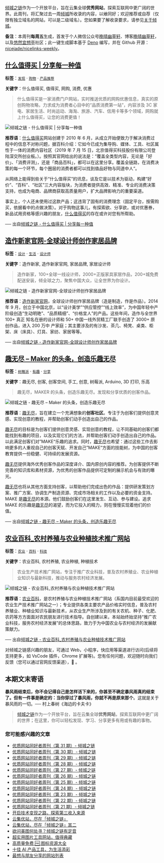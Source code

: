 [倾城之链](https://link.niceshare.site/)作为一个开放平台，旨在云集全球**优秀网站**，探索互联网中更广阔的世界。此周刊，将汇聚过去一周[倾城](https://site.lovejade.cn/?utm_source=weekly)所收录的内容，以飨同好；欢迎推荐或自荐（仅限有独立域名的网站，可以是二级域名）。您如果要了解收录要求，请参见[关于倾城](https://site.lovejade.cn/about?utm_source=weekly)。

**备注**：本周刊**每周五**生成，首发于个人微信公众号[晚晴幽草轩](https://mp.weixin.qq.com/mp/appmsgalbum?__biz=MzI5MDIwMzM2Mg==&action=getalbum&album_id=1530765143352082433&scene=173&from_msgid=2650641087&from_itemidx=1&count=3#wechat_redirect)、博客[晚晴幽草轩](https://www.jeffjade.com)，以及[悠然宜想亭](https://forum.lovejade.cn/)社区；此一键生成脚本基于 [Deno](https://site.lovejade.cn/post/602d30aad099ff5688618591) 编写，并在 Github 开源：[nicejade/nicelinks-weekly](https://github.com/nicejade/nicelinks-weekly)。

## [什么值得买 | 分享每一种值](https://site.lovejade.cn/post/614c7a6a835dda0faf03db39)

**标签**：[`发现`](https://site.lovejade.cn/tags/发现) · [`购物`](https://site.lovejade.cn/tags/购物) · [`产品推荐`](https://site.lovejade.cn/tags/产品推荐)

**关键字**：什么值得买, 值得买, 网购, 消费, 优惠

> 什么值得买是一家消费门户网站，实时推送优质的网购优惠信息，真实的原创购物攻略，力求成为消费者心目中的“品质消费第一站”，内容涉及 3C 家电、家居生活、时尚运动、海淘、旅游、汽车、信用卡等多个领域，网购就上什么值得买，让您的消费更值！

![倾城之链 - 什么值得买 | 分享每一种值](https://nicelinks.oss-cn-shenzhen.aliyuncs.com/www.smzdm.com.png?x-oss-process=style/png2jpg)

**推荐语**：[什么值得买](https://www.smzdm.com/)网站创建于 2010 年 6 月，从成立开始便致力于解决消费过程中的信息不对称问题，据百科介绍：它如今已成为集导购、媒体、工具、社区属性于一体的消费内容社区（2019 年 7 月 15 日，北京值得买科技股份有限公司登陆深交所创业板。）。按照其官网给出的说法是：“覆盖全类型内容，无论是「好价」、「消费评测」，还是「商品百科」，都可以在这里分享。覆盖全链路，在消费决策的每一个环节，每个圈层的消费者都可以找到值品好物与同道中人“。

从网络上能得到些关于“什么值得买”的讯息，谈及它是以技术为驱动，构建“好价”、“百科”、“社区”三大内容版块，为消费者提供高效、精准、专业的消费决策支持，也成为电商、品牌商获取高质量用户，扩大品牌影响力的重要渠道。

事实上，个人还未使用过这款产品；这违背了固有的消费理念（固定平台，按需购买，依据看中的点做决策）。对于购物这事儿，有探索欲、分享欲，或对优惠券，新品试用资格等感兴趣的朋友，[什么值得买](https://www.smzdm.com/)的存在或许对您有所帮助。

── 出自[倾城之链 - 什么值得买 | 分享每一种值](https://site.lovejade.cn/post/614c7a6a835dda0faf03db39)

## [造作新家官网-全球设计师创作家居品牌](https://site.lovejade.cn/post/614878fe48b293062990b364)

**标签**：[`设计`](https://site.lovejade.cn/tags/设计) · [`生活`](https://site.lovejade.cn/tags/生活) · [`设计师`](https://site.lovejade.cn/tags/设计师)

**关键字**：造作新家, 造作新家官网, 家居品牌, 家居设计师

> 造作新家，100+全球一线设计师，2000+正版家具家居作品，200+城免费配送安装，倾全球之力，聚焦中国大众，让全世界为你设计。

![倾城之链 - 造作新家官网-全球设计师创作家居品牌](https://nicelinks.oss-cn-shenzhen.aliyuncs.com/www.zaozuo.com.png?x-oss-process=style/png2jpg)

**推荐语**：[造作新家官网](https://www.zaozuo.com/)，全球设计师创作家居品牌（造是制造，作是作品）。2014 年 9 月，创立于中国北京，以“设计美学”“供应管控”“线上效率”，为中国年轻中产阶级创造“生动明艳”、“品质精细”、“价格宜人”的产品。这些年间，造作与全世界 100+ 真正 知名在册的设计师和 50+ 中国一线外贸精工厂联手创造了 3000+ 原创作品，进入 200 万中 产家庭；其主要涉及的有沙发、茶几、椅凳、桌类、柜架、床（床具）、灯具、家纺、家居等等。

── 出自[倾城之链 - 造作新家官网-全球设计师创作家居品牌](https://site.lovejade.cn/post/614878fe48b293062990b364)

## [趣无尽 – Maker 的头条，创造乐趣无尽](https://site.lovejade.cn/post/614836c548b293062990b35f)

**标签**：[`树莓派`](https://site.lovejade.cn/tags/树莓派) · [`有趣`](https://site.lovejade.cn/tags/有趣) · [`分享`](https://site.lovejade.cn/tags/分享)

**关键字**：趣无尽, 创客, 创客空间, 手工, 创意, 树莓派, Arduino, 3D 打印, 乐高

> 趣无尽，MAKER 的头条，创造乐趣无尽。发现和分享优质的创客作品。

![倾城之链 - 趣无尽 – Maker 的头条，创造乐趣无尽](https://nicelinks.oss-cn-shenzhen.aliyuncs.com/www.quwj.com.png?x-oss-process=style/png2jpg)

**推荐语**：[趣无尽](https://www.quwj.com/)，旨在建立一个充满想象的**创客社区**。专注于为创客们提供创意灵感、实现创意的教程，并帮助创客们动手创造出自己的作品。

[趣无尽](https://www.quwj.com/)的目标是为创客们提供创意灵感、实现创意的教程，让不同基础的创客们都能找到有趣的项目，以及实现它们的方法，并帮助创客们动手创造出自己的作品。以此满足创客们对”MAKE“乐趣的追求。同时，[趣无尽](https://www.quwj.com/)也希望：通过这些工作去影响更多的人重视自己的创客天赋、开发自己”MAKE“方面的技能树，为中国的创客教育提供一份稳健、可持续的发展资源。

[趣无尽](https://www.quwj.com/)提供海外优秀创客作品的深度译介、国内原创内容的推荐。为创客提供不断完善的知识库和素材资源，为优秀的创客作品提供可定制的展示机会与有效的曝光。

[趣无尽](https://www.quwj.com/)也将从其他方面支持创客，以帮助他们完成出色的作品：提供研发策划方案、推广方案、协调生产制造资源、完成市场相关的工作以及必要的资金支持。MAKE 是[趣无尽](https://www.quwj.com/)的本源。他们鼓励创客们在这里发生、互动、参与建设。追求 MAKE 的乐趣是[趣无尽](https://www.quwj.com/)的渴望，而为它投入的精力，则在慢慢实现着他们的价值。

── 出自[倾城之链 - 趣无尽 – Maker 的头条，创造乐趣无尽](https://site.lovejade.cn/post/614836c548b293062990b35f)

## [农业百科\_农村养殖与农业种植技术推广网站](https://site.lovejade.cn/post/614826f148b293062990b35c)

**标签**：[`农业`](https://site.lovejade.cn/tags/农业) · [`百科`](https://site.lovejade.cn/tags/百科) · [`科技`](https://site.lovejade.cn/tags/科技)

**关键字**：农业百科, 农村养殖, 农业种植, 种植技术

> 农业生产技术推广网站，专注于推广农业科技，普及农村养殖业、农业种植业知识与最新科技，推动与服务农村经济发展。

![倾城之链 - 农业百科_农村养殖与农业种植技术推广网站](https://nicelinks.oss-cn-shenzhen.aliyuncs.com/www.nongyie.com.png?x-oss-process=style/png2jpg)

**推荐语**：[农业百科](=http://www.nongyie.com/)，是农村养殖与农业种植技术推广网站（系国内目前最受欢迎的农业生产技术推广网站之一）；专业提供各类主要农产品价格实时信息，普及农村养殖业、种植业知识与最新技术，从农业生产所涉及到的有关农机、种子、化肥、农药等方方面面对农民朋友进行技术指导。自创建以来，本站始终始坚持“推广农业科技，服务农村经济发展”的总体思路，致力于为中国农业与农村经济的发展献策献力。

── 出自[倾城之链 - 农业百科\_农村养殖与农业种植技术推广网站](https://site.lovejade.cn/post/614826f148b293062990b35c)

对倾城之链感兴趣的朋友，可通过 Web，小程序，快应用等渠道进行访问(后续将支持更多，如 VsCode 插件，Chrome 扩展等)。您有任何问题，欢迎随时向我们反馈（您可以通过官网反馈渠道），🤲 。

## 本期文末寄语

**暴风雨结束后，你不会记得自己是怎样活下来的，你甚至不确定暴风雨真的结束了。但有一件事是确定的：当你穿过了暴风雨，你就不再是原来那个**。这就是关于暴风雨的一切。── 村上春树《海边的卡夫卡》

> [倾城之链](https://link.niceshare.site/)作为一个开放平台，旨在云集全球**优秀网站**，探索互联网中更广阔的世界；在这里，你可以轻松发现、学习、分享更多有用或有趣的事物。

### 您可能感兴趣的文章

- [优质网站同好者周刊（第 31 期）- 倾城之链](https://forum.lovejade.cn/d/93-31)
- [优质网站同好者周刊（第 30 期）- 倾城之链](https://forum.lovejade.cn/d/90-30)
- [优质网站同好者周刊（第 29 期）- 倾城之链](https://forum.lovejade.cn/d/88-29)
- [优质网站同好者周刊（第 28 期）- 倾城之链](https://www.jeffjade.com/2021/08/26/214-nicelinks-weekly-028/)
- [优质网站同好者周刊（第 27 期）- 倾城之链](https://www.jeffjade.com/2021/08/19/213-nicelinks-weekly-027/)
- [优质网站同好者周刊（第 26 期）- 倾城之链](https://forum.lovejade.cn/d/82-26)
- [优质网站同好者周刊（第 25 期）- 倾城之链](https://www.jeffjade.com/2021/08/05/211-nicelinks-weekly-025/)
- [优质网站同好者周刊（第 24 期）- 倾城之链](https://www.jeffjade.com/2021/07/29/210-nicelinks-weekly-024/)
- [优质网站同好者周刊（第 23 期）- 倾城之链](https://www.jeffjade.com/2021/07/23/209-nicelinks-weekly-023/)
- [优质网站同好者周刊（第 22 期）- 倾城之链](https://www.jeffjade.com/2021/07/08/207-nicelinks-weekly-021/)
- [优质网站同好者周刊（第 21 期）- 倾城之链](https://www.jeffjade.com/2021/07/08/207-nicelinks-weekly-021/)
- [开启技术变现之路，探索第三收入来源](https://www.jeffjade.com/2020/11/17/173-talk-about-nice-links/)
- [云集优站，尽在「倾城之链」](https://www.jeffjade.com/2017/12/31/136-talk-about-nicelinks-site/)
- [云集优站，尽在「倾城之链」其二](https://www.jeffjade.com/2018/12/23/146-talk-about-nice-links/)
- [欲问美图何处寻？倾城之链有定音](https://www.jeffjade.com/2019/02/17/151-aweome-beautiful-picture-website-list/ "欲问美图何处寻？倾城之链有定音")
- [超实用图片工具网站，值得典藏](https://www.jeffjade.com/2020/07/27/165-aweome-picture-tool-website-list/)
- [高质量免费 🆓 图标资源大全](https://www.jeffjade.com/2020/09/11/169-high-quality-free-icon-resource-collection/)
- [十佳 AI 产品工具，为生活添彩](https://www.jeffjade.com/2020/09/23/170-list-of-top-20-ai-product-tools/)
- [最想与朋友分享的网站列表](https://www.jeffjade.com/2020/09/01/168-list-of-websites-i-most-want-to-share-with-my-friends/)
